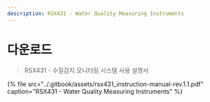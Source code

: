 ```yaml
---
description: RSX431 - Water Quality Measuring Instruments
---
```


# 다운로드



> RSX431 - 수질감지 모니터링 시스템 사용 설명서

{% file src="../.gitbook/assets/rsx431\_instruction-manual-rev.1.1.pdf" caption="RSX431 - Water Quality Measuring Instruments" %}



